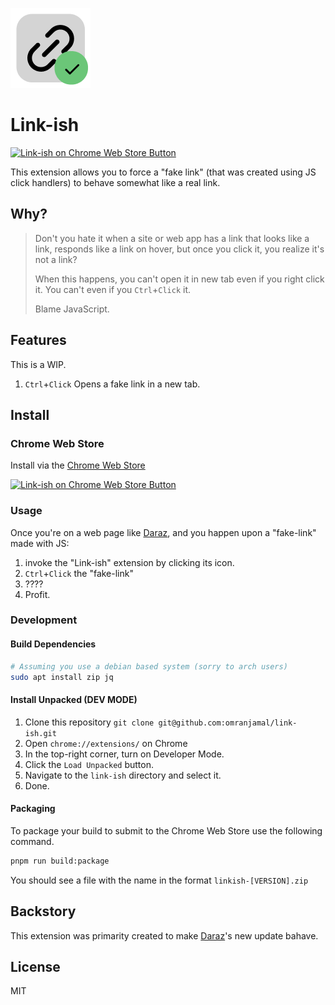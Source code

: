 ![Linkish Icon](assets/enabled.png)

# Link-ish

[![Link-ish on Chrome Web Store Button](https://storage.googleapis.com/web-dev-uploads/image/WlD8wC6g8khYWPJUsQceQkhXSlv1/UV4C4ybeBTsZt43U4xis.png)](https://chromewebstore.google.com/detail/link-ish/aomealgaegaafnegknodnlpmihpjdkek)

This extension allows you to force a "fake link" (that was created using JS click handlers) to behave somewhat like a real link.

## Why?

> Don't you hate it when a site or web app has a link that looks like a link, responds like a link on hover, but once you click it, you realize it's not a link? 
> 
> When this happens, you can't open it in new tab even
> if you right click it. You can't even if you
> `Ctrl`+`Click` it.
>
> Blame JavaScript.

## Features

This is a WIP.

1. `Ctrl`+`Click` Opens a fake link in a new tab.

## Install

### Chrome Web Store

Install via the [Chrome Web Store](https://chromewebstore.google.com/detail/link-ish/aomealgaegaafnegknodnlpmihpjdkek)

[![Link-ish on Chrome Web Store Button](https://storage.googleapis.com/web-dev-uploads/image/WlD8wC6g8khYWPJUsQceQkhXSlv1/iNEddTyWiMfLSwFD6qGq.png)](https://chromewebstore.google.com/detail/link-ish/aomealgaegaafnegknodnlpmihpjdkek)

### Usage

Once you're on a web page like [Daraz](https://www.daraz.com.bd/), and you happen upon a "fake-link" made with JS:

1. invoke the "Link-ish" extension by clicking its icon.
2. `Ctrl`+`Click` the "fake-link"
3. ????
4. Profit.

### Development

#### Build Dependencies

```bash
# Assuming you use a debian based system (sorry to arch users)
sudo apt install zip jq
```

#### Install Unpacked (DEV MODE)

1. Clone this repository `git clone git@github.com:omranjamal/link-ish.git`
2. Open `chrome://extensions/` on Chrome
3. In the top-right corner, turn on Developer Mode.
4. Click the `Load Unpacked` button.
5. Navigate to the `link-ish` directory and select it.
6. Done.

#### Packaging

To package your build to submit to the Chrome Web Store use the following command.

```bash
pnpm run build:package
```

You should see a file with the name in the format `linkish-[VERSION].zip`

## Backstory

This extension was primarity created to make [Daraz](https://www.daraz.com.bd/)'s new update bahave.

## License

MIT